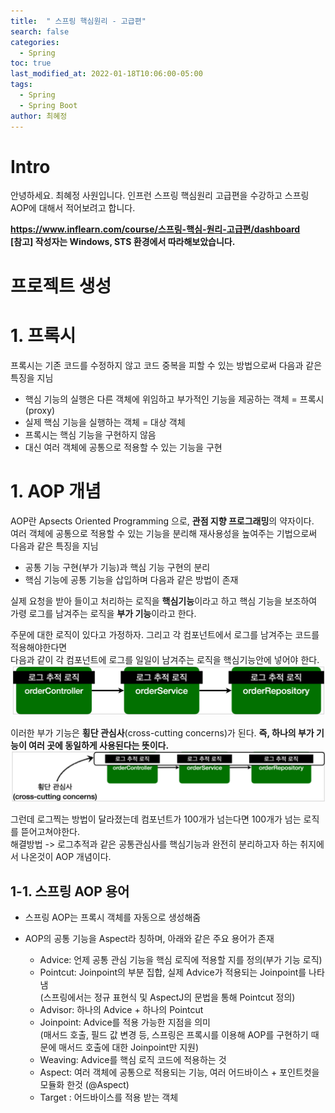 ```yaml
---
title:  " 스프링 핵심원리 - 고급편"
search: false
categories: 
  - Spring
toc: true  
last_modified_at: 2022-01-18T10:06:00-05:00
tags:
  - Spring
  - Spring Boot
author: 최혜정
---
```


# Intro
안녕하세요. 최혜정 사원입니다.
인프런 스프링 핵심원리 고급편을 수강하고 스프링 AOP에 대해서 적어보려고 합니다.  

**https://www.inflearn.com/course/스프링-핵심-원리-고급편/dashboard**  
**[참고] 작성자는 Windows, STS 환경에서 따라해보았습니다.**  

# 프로젝트 생성

# 1. 프록시
프록시는 기존 코드를 수정하지 않고 코드 중복을 피할 수 있는 방법으로써 다음과 같은 특징을 지님  
- 핵심 기능의 실행은 다른 객체에 위임하고 부가적인 기능을 제공하는 객체 = 프록시(proxy)
- 실제 핵심 기능을 실행하는 객체 = 대상 객체
- 프록시는 핵심 기능을 구현하지 않음
- 대신 여러 객체에 공통으로 적용할 수 있는 기능을 구현

# 1. AOP 개념
AOP란 Apsects Oriented Programming 으로, **관점 지향 프로그래밍**의 약자이다.  
여러 객체에 공통으로 적용할 수 있는 기능을 분리해 재사용성을 높여주는 기법으로써 다음과 같은 특징을 지님
- 공통 기능 구현(부가 기능)과 핵심 기능 구현의 분리
- 핵심 기능에 공통 기능을 삽입하며 다음과 같은 방법이 존재  

실제 요청을 받아 들이고 처리하는 로직을 **핵심기능**이라고 하고 핵심 기능을 보조하여 가령 로그를 남겨주는 로직을 **부가 기능**이라고 한다.    

주문에 대한 로직이 있다고 가정하자. 그리고 각 컴포넌트에서 로그를 남겨주는 코드를 적용해야한다면  
다음과 같이 각 컴포넌트에 로그를 일일이 남겨주는 로직을 핵심기능안에 넣어야 한다.  
![캡처1](./core/image/캡처1.PNG)  

이러한 부가 기능은 **횡단 관심사**(cross-cutting concerns)가 된다.  **즉, 하나의 부가 기능이 여러 곳에 동일하게 사용된다는 뜻이다.**
![캡처2](./core/image/캡처2.PNG)  

그런데 로그찍는 방법이 달라졌는데 컴포넌트가 100개가 넘는다면 100개가 넘는 로직를 뜯어고쳐야한다.   
해결방법 -> 로그추적과 같은 공통관심사를 핵심기능과 완전히 분리하고자 하는 취지에서 나온것이 AOP 개념이다.

## 1-1. 스프링 AOP 용어
- 스프링 AOP는 프록시 객체를 자동으로 생성해줌
- AOP의 공통 기능을 Aspect라 칭하며, 아래와 같은 주요 용어가 존재

  - Advice: 언제 공통 관심 기능을 핵심 로직에 적용할 지를 정의(부가 기능 로직)
  - Pointcut: Joinpoint의 부분 집합, 실제 Advice가 적용되는 Joinpoint를 나타냄  
    (스프링에서는 정규 표현식 및 AspectJ의 문법을 통해 Pointcut 정의)
  - Advisor: 하나의 Advice + 하나의 Pointcut
  - Joinpoint: Advice를 적용 가능한 지점을 의미  
    (매서드 호출, 필드 값 변경 등, 스프링은 프록시를 이용해 AOP를 구현하기 때문에 매서드 호출에 대한 Joinpoint만 지원)
  - Weaving: Advice를 핵심 로직 코드에 적용하는 것
  - Aspect: 여러 객체에 공통으로 적용되는 기능, 여러 어드바이스 + 포인트컷을 모듈화 한것 (@Aspect)
  - Target : 어드바이스를 적용 받는 객체

